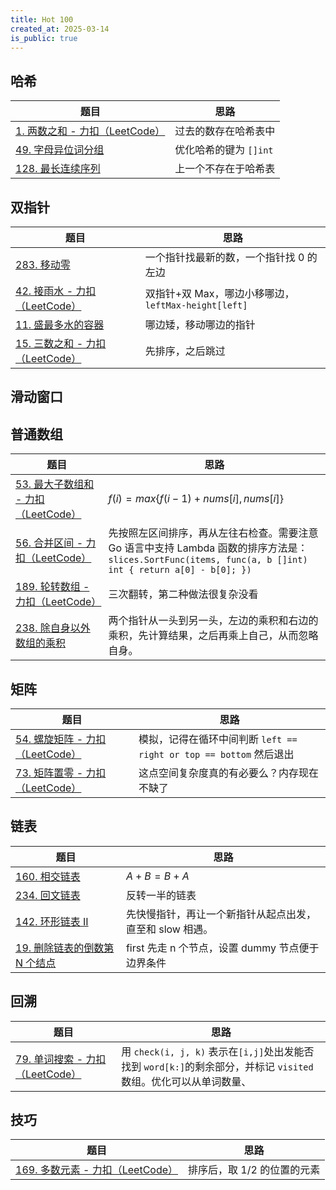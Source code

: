 ```yaml
---
title: Hot 100
created_at: 2025-03-14
is_public: true
---
```


## 哈希

| 题目                                                                            | 思路                   |
| ------------------------------------------------------------------------------- | ---------------------- |
| [1. 两数之和 - 力扣（LeetCode）](https://leetcode.cn/problems/two-sum)          | 过去的数存在哈希表中   |
| [49. 字母异位词分组](https://leetcode.cn/problems/group-anagrams/)              | 优化哈希的键为 `[]int` |
| [128. 最长连续序列](https://leetcode.cn/problems/longest-consecutive-sequence/) | 上一个不存在于哈希表   |

## 双指针

| 题目                                                                              | 思路                                                |
| --------------------------------------------------------------------------------- | --------------------------------------------------- |
| [283. 移动零](https://leetcode.cn/problems/move-zeroes/)                          | 一个指针找最新的数，一个指针找 0 的左边             |
| [42. 接雨水 - 力扣（LeetCode）](https://leetcode.cn/problems/trapping-rain-water) | 双指针+双 Max，哪边小移哪边，`leftMax-height[left]` |
| [11. 盛最多水的容器](https://leetcode.cn/problems/container-with-most-water/)     | 哪边矮，移动哪边的指针                              |
| [15. 三数之和 - 力扣（LeetCode）](https://leetcode.cn/problems/3sum)              | 先排序，之后跳过                                    |

## 滑动窗口

## 普通数组

| 题目                                                                                    | 思路                                                                                                                                                     |
| --------------------------------------------------------------------------------------- | -------------------------------------------------------------------------------------------------------------------------------------------------------- |
| [53. 最大子数组和 - 力扣（LeetCode）](https://leetcode.cn/problems/maximum-subarray)    | $f(i)=max\{f(i−1)+nums[i],nums[i]\}$                                                                                                                     |
| [56. 合并区间 - 力扣（LeetCode）](https://leetcode.cn/problems/merge-intervals)         | 先按照左区间排序，再从左往右检查。需要注意 Go 语言中支持 Lambda 函数的排序方法是：`slices.SortFunc(items, func(a, b []int) int { return a[0] - b[0]; })` |
| [189. 轮转数组 - 力扣（LeetCode）](https://leetcode.cn/problems/rotate-array)           | 三次翻转，第二种做法很复杂没看                                                                                                                           |
| [238. 除自身以外数组的乘积](https://leetcode.cn/problems/product-of-array-except-self/) | 两个指针从一头到另一头，左边的乘积和右边的乘积，先计算结果，之后再乘上自己，从而忽略自身。                                                               |

## 矩阵

| 题目                                                                              | 思路                                                               |
| --------------------------------------------------------------------------------- | ------------------------------------------------------------------ |
| [54. 螺旋矩阵 - 力扣（LeetCode）](https://leetcode.cn/problems/spiral-matrix)     | 模拟，记得在循环中间判断 `left == right or top == bottom` 然后退出 |
| [73. 矩阵置零 - 力扣（LeetCode）](https://leetcode.cn/problems/set-matrix-zeroes) | 这点空间复杂度真的有必要么？内存现在不缺了                         |

## 链表

| 题目                                                                                            | 思路                                                     |
| ----------------------------------------------------------------------------------------------- | -------------------------------------------------------- |
| [160. 相交链表](https://leetcode.cn/problems/intersection-of-two-linked-lists/)                 | $A+B=B+A$                                                |
| [234. 回文链表](https://leetcode.cn/problems/palindrome-linked-list/)                           | 反转一半的链表                                           |
| [142. 环形链表 II](https://leetcode.cn/problems/linked-list-cycle-ii/)                          | 先快慢指针，再让一个新指针从起点出发，直至和 slow 相遇。 |
| [19. 删除链表的倒数第 N 个结点](https://leetcode.cn/problems/remove-nth-node-from-end-of-list/) | first 先走 n 个节点，设置 dummy 节点便于边界条件         |

## 回溯

| 题目                                                                        | 思路                                                                                                              |
| --------------------------------------------------------------------------- | ----------------------------------------------------------------------------------------------------------------- |
| [79. 单词搜索 - 力扣（LeetCode）](https://leetcode.cn/problems/word-search) | 用 `check(i, j, k)` 表示在`[i,j]`处出发能否找到 `word[k:]`的剩余部分，并标记 `visited` 数组。优化可以从单词数量、 |

## 技巧

| 题目                                                                              | 思路                        |
| --------------------------------------------------------------------------------- | --------------------------- |
| [169. 多数元素 - 力扣（LeetCode）](https://leetcode.cn/problems/majority-element) | 排序后，取 1/2 的位置的元素 |
